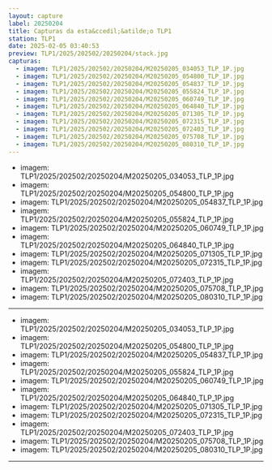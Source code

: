 ```yaml
---
layout: capture
label: 20250204
title: Capturas da esta&ccedil;&atilde;o TLP1
station: TLP1
date: 2025-02-05 03:40:53
preview: TLP1/2025/202502/20250204/stack.jpg
capturas:
  - imagem: TLP1/2025/202502/20250204/M20250205_034053_TLP_1P.jpg
  - imagem: TLP1/2025/202502/20250204/M20250205_054800_TLP_1P.jpg
  - imagem: TLP1/2025/202502/20250204/M20250205_054837_TLP_1P.jpg
  - imagem: TLP1/2025/202502/20250204/M20250205_055824_TLP_1P.jpg
  - imagem: TLP1/2025/202502/20250204/M20250205_060749_TLP_1P.jpg
  - imagem: TLP1/2025/202502/20250204/M20250205_064840_TLP_1P.jpg
  - imagem: TLP1/2025/202502/20250204/M20250205_071305_TLP_1P.jpg
  - imagem: TLP1/2025/202502/20250204/M20250205_072315_TLP_1P.jpg
  - imagem: TLP1/2025/202502/20250204/M20250205_072403_TLP_1P.jpg
  - imagem: TLP1/2025/202502/20250204/M20250205_075708_TLP_1P.jpg
  - imagem: TLP1/2025/202502/20250204/M20250205_080310_TLP_1P.jpg
---
```

  - imagem: TLP1/2025/202502/20250204/M20250205_034053_TLP_1P.jpg
  - imagem: TLP1/2025/202502/20250204/M20250205_054800_TLP_1P.jpg
  - imagem: TLP1/2025/202502/20250204/M20250205_054837_TLP_1P.jpg
  - imagem: TLP1/2025/202502/20250204/M20250205_055824_TLP_1P.jpg
  - imagem: TLP1/2025/202502/20250204/M20250205_060749_TLP_1P.jpg
  - imagem: TLP1/2025/202502/20250204/M20250205_064840_TLP_1P.jpg
  - imagem: TLP1/2025/202502/20250204/M20250205_071305_TLP_1P.jpg
  - imagem: TLP1/2025/202502/20250204/M20250205_072315_TLP_1P.jpg
  - imagem: TLP1/2025/202502/20250204/M20250205_072403_TLP_1P.jpg
  - imagem: TLP1/2025/202502/20250204/M20250205_075708_TLP_1P.jpg
  - imagem: TLP1/2025/202502/20250204/M20250205_080310_TLP_1P.jpg
---
  - imagem: TLP1/2025/202502/20250204/M20250205_034053_TLP_1P.jpg
  - imagem: TLP1/2025/202502/20250204/M20250205_054800_TLP_1P.jpg
  - imagem: TLP1/2025/202502/20250204/M20250205_054837_TLP_1P.jpg
  - imagem: TLP1/2025/202502/20250204/M20250205_055824_TLP_1P.jpg
  - imagem: TLP1/2025/202502/20250204/M20250205_060749_TLP_1P.jpg
  - imagem: TLP1/2025/202502/20250204/M20250205_064840_TLP_1P.jpg
  - imagem: TLP1/2025/202502/20250204/M20250205_071305_TLP_1P.jpg
  - imagem: TLP1/2025/202502/20250204/M20250205_072315_TLP_1P.jpg
  - imagem: TLP1/2025/202502/20250204/M20250205_072403_TLP_1P.jpg
  - imagem: TLP1/2025/202502/20250204/M20250205_075708_TLP_1P.jpg
  - imagem: TLP1/2025/202502/20250204/M20250205_080310_TLP_1P.jpg
---
